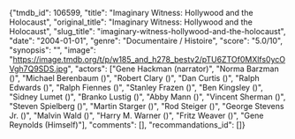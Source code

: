 {"tmdb_id": 106599, "title": "Imaginary Witness: Hollywood and the Holocaust", "original_title": "Imaginary Witness: Hollywood and the Holocaust", "slug_title": "imaginary-witness-hollywood-and-the-holocaust", "date": "2004-01-01", "genre": "Documentaire / Histoire", "score": "5.0/10", "synopsis": "", "image": "https://image.tmdb.org/t/p/w185_and_h278_bestv2/pTU6ZTOf0MXlfs0ycOVgh7Q9SDS.jpg", "actors": ["Gene Hackman (narrator)", "Norma Barzman ()", "Michael Berenbaum ()", "Robert Clary ()", "Dan Curtis ()", "Ralph Edwards ()", "Ralph Fiennes ()", "Stanley Frazen ()", "Ben Kingsley ()", "Sidney Lumet ()", "Branko Lustig ()", "Abby Mann ()", "Vincent Sherman ()", "Steven Spielberg ()", "Martin Starger ()", "Rod Steiger ()", "George Stevens Jr. ()", "Malvin Wald ()", "Harry M. Warner ()", "Fritz Weaver ()", "Gene Reynolds (Himself)"], "comments": [], "recommandations_id": []}